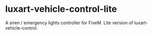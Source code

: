 # luxart-vehicle-control-lite
A siren / emergency lights controller for FiveM. Lite version of luxart-vehicle-control.
